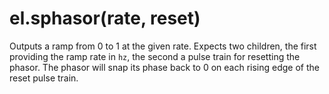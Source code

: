 # el.sphasor(rate, reset)

Outputs a ramp from 0 to 1 at the given rate. Expects two children, the first
providing the ramp rate in `hz`, the second a pulse train for resetting the
phasor. The phasor will snap its phase back to 0 on each rising edge of the
reset pulse train.
